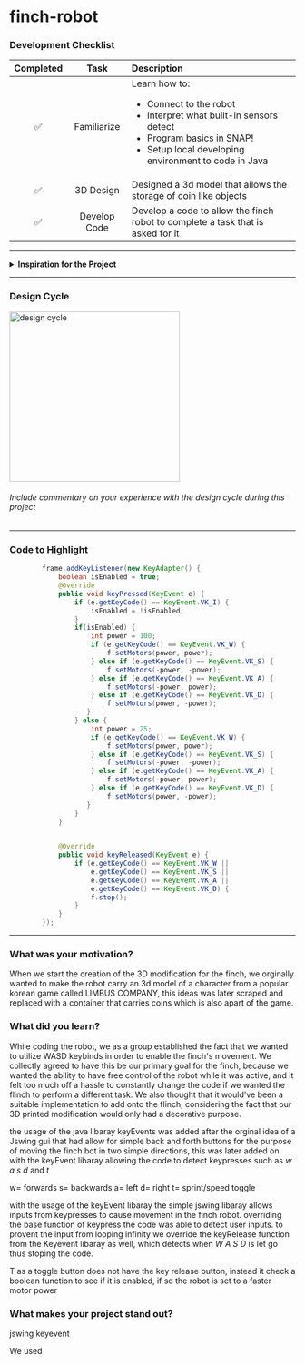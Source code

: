 # finch-robot

### Development Checklist

| Completed | Task         | Description |
|:---------:| :-----------:|:------------|
|    ✅     | Familiarize  | Learn how to: <ul><li>Connect to the robot</li><li>Interpret what built-in sensors detect</li><li>Program basics in SNAP!</li><li>Setup local developing environment to code in Java</li></ul>|
|    ✅     | 3D Design    | Designed a 3d model that allows the storage of coin like objects|
|    ✅     | Develop Code | Develop a code to allow the finch robot to complete a task that is asked for it|

---

<details>
<summary><strong>Inspiration for the Project</strong></summary>

The creation of a finch robot that implements the controls of an average video game; which allows for WASD keyboard inputs along with a toggle sprint system which quickens the speed of the robot's movement.
</details>

---

### Design Cycle
<img src="[design_cycle.png](https://tenor.com/view/don-quixote-w-dance-limbus-company-gif-27684016)" alt="design cycle" width="300" height="300">

###### Include commentary on your experience with the design cycle during this project

---

### Code to Highlight
```java
        frame.addKeyListener(new KeyAdapter() {
    		boolean isEnabled = true;
            @Override
            public void keyPressed(KeyEvent e) {
                if (e.getKeyCode() == KeyEvent.VK_I) {
                    isEnabled = !isEnabled;
                }
                if(isEnabled) {
                	int power = 100;
                    if (e.getKeyCode() == KeyEvent.VK_W) {
                        f.setMotors(power, power);
                    } else if (e.getKeyCode() == KeyEvent.VK_S) {
                        f.setMotors(-power, -power);
                    } else if (e.getKeyCode() == KeyEvent.VK_A) {
                        f.setMotors(-power, power);
                    } else if (e.getKeyCode() == KeyEvent.VK_D) {
                        f.setMotors(power, -power);
                   }	
                } else {
                	int power = 25;
                    if (e.getKeyCode() == KeyEvent.VK_W) {
                        f.setMotors(power, power);
                    } else if (e.getKeyCode() == KeyEvent.VK_S) {
                        f.setMotors(-power, -power);
                    } else if (e.getKeyCode() == KeyEvent.VK_A) {
                        f.setMotors(-power, power);
                    } else if (e.getKeyCode() == KeyEvent.VK_D) {
                        f.setMotors(power, -power);
                   }
                }
            }

            
            @Override
            public void keyReleased(KeyEvent e) {
            	if (e.getKeyCode() == KeyEvent.VK_W ||
            		e.getKeyCode() == KeyEvent.VK_S ||
            		e.getKeyCode() == KeyEvent.VK_A ||
            		e.getKeyCode() == KeyEvent.VK_D) {
                	f.stop();
                } 
            }
        });

```

---

### What was your motivation?
When we start the creation of the 3D modification for the finch, we orginally wanted to make the robot carry an 3d model of a character from a popular korean game called LIMBUS COMPANY, this ideas was later scraped and replaced with a container that carries coins which is also apart of the game.

### What did you learn?
While coding the robot, we as a group established the fact that we wanted to utilize WASD keybinds in order to enable the finch's movement. We collectly agreed to have this be our primary goal for the finch, because we wanted the ability to have free control of the robot while it was active, and it felt too much off a hassle to constantly change the code if we wanted the flinch to perform a different task. We also thought that it would've been a suitable implementation to add onto the flinch, considering the fact that our 3D printed modification would only had a decorative purpose.

the usage of the java libaray keyEvents was added after the orginal idea of a Jswing gui that had allow for simple back and forth buttons for the purpose of moving the finch bot in two simple directions, this was later added on with the keyEvent libaray allowing the code to detect keypresses such as *w a s d* and *t* 

w= forwards
s= backwards
a= left
d= right
t= sprint/speed toggle

with the usage of the keyEvent libaray the simple jswing libaray allows inputs from keypresses to cause movement in the finch robot. overriding the base function of keypress the code was able to detect user inputs. to provent the input from looping infinity we override the keyRelease function from the Keyevent libaray as well, which detects when  *W A S D* is let go thus stoping the code.

T as a toggle button does not have the key release button, instead it check a boolean function to see if it is enabled, if so the robot is set to a faster motor power
  
### What makes your project stand out?
jswing keyevent

We used 

